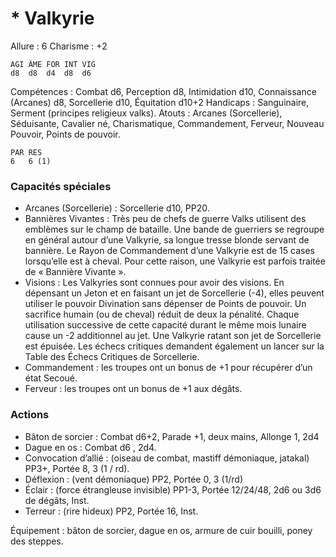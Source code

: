 # * Valkyrie

Allure : 6
Charisme : +2

	AGI	ÂME	FOR	INT	VIG
	d8	d8	d4	d8	d6

Compétences : Combat d6, Perception d8, Intimidation d10, Connaissance (Arcanes) d8, Sorcellerie d10, Équitation d10+2
Handicaps : Sanguinaire, Serment (principes religieux valks).
Atouts : Arcanes (Sorcellerie), Séduisante, Cavalier né, Charismatique, Commandement, Ferveur, Nouveau Pouvoir, Points de pouvoir.

	PAR	RES
	6	6 (1)

### Capacités spéciales
- Arcanes (Sorcellerie) : Sorcellerie d10, PP20.
- Bannières Vivantes : Très peu de chefs de guerre Valks utilisent des emblèmes sur le champ de bataille. Une bande de guerriers se regroupe en général autour d’une Valkyrie, sa longue tresse blonde servant de bannière. Le Rayon de Commandement d’une Valkyrie est de 15 cases lorsqu’elle est à cheval. Pour cette raison, une Valkyrie est parfois traitée de « Bannière Vivante ».
- Visions : Les Valkyries sont connues pour avoir des visions. En dépensant un Jeton et en faisant un jet de Sorcellerie (-4), elles peuvent utiliser le pouvoir Divination sans dépenser de Points de pouvoir. Un sacrifice humain (ou de cheval) réduit de deux la pénalité. Chaque utilisation successive de cette capacité durant le même mois lunaire cause un -2 additionnel au jet. Une Valkyrie ratant son jet de Sorcellerie est épuisée. Les échecs critiques demandent également un lancer sur la Table des Échecs Critiques de Sorcellerie.
- Commandement : les troupes ont un bonus de +1 pour récupérer d’un état Secoué.
- Ferveur : les troupes ont un bonus de +1 aux dégâts.

### Actions
- Bâton de sorcier : Combat d6+2, Parade +1, deux mains, Allonge 1, 2d4
- Dague en os : Combat d6 , 2d4.
- Convocation d’allié : (oiseau de combat, mastiff démoniaque, jatakal) PP3+, Portée 8, 3 (1 / rd).
- Déflexion : (vent démoniaque) PP2, Portée 0, 3 (1/rd)
- Éclair : (force étrangleuse invisible) PP1-3, Portée 12/24/48, 2d6 ou 3d6 de dégâts, Inst.
- Terreur : (rire hideux) PP2, Portée 16, Inst.

Équipement : bâton de sorcier, dague en os, armure de cuir bouilli, poney des steppes.

